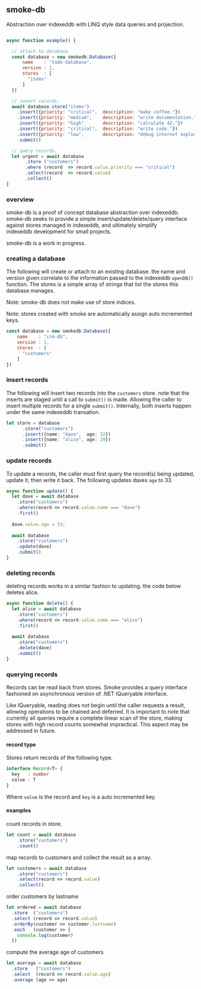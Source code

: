 ## smoke-db

Abstraction over indexeddb with LINQ style data queries and projection.

```javascript

async function example() {

  // attach to database.
  const database = new smokedb.Database({
      name    : "todo-database",
      version : 1,
      stores  : [
        "items"
      ]
  })

  // insert records.
  await database.store("items")
    .insert({priority: "critical",  description: "make coffee."})
    .insert({priority: "medium",    description: "write documentation."})
    .insert({priority: "high"       description: "calculate 42."})
    .insert({priority: "critical",  description: "write code."})
    .insert({priority: "low",       description: "debug internet explorer."})
    .submit()

  // query records.
  let urgent = await database
       .store ("customers")
       .where (record  => record.value.priority === "critical")
       .select(record  => record.value)
       .collect()
}
```

### overview

smoke-db is a proof of concept database abstraction over indexeddb. smoke-db seeks to provide a simple
insert/update/delete/query interface against stores managed in indexeddb, and ultimately simplify  
indexeddb development for small projects.

smoke-db is a work in progress. 

### creating a database

The following will create or attach to an existing database. the name and version given correlate to the information passed 
to the indexeddb ```openDB()``` function. The stores is a simple array of strings that list the stores this database manages.

Note: smoke-db does not make use of store indices. 

Note: stores created with smoke are automatically assign auto incremented keys.

```javascript
const database = new smokedb.Database({
    name    : "crm-db",
    version : 1,
    stores  : [
      "customers"
    ]
})
```

### insert records

The following will insert two records into the ```customers``` store. note that the inserts
are staged until a call to ```submit()``` is made. Allowing the caller to insert multiple 
records for a single ```submit()```. Internally, both inserts happen under the same 
indexeddb transation.

```typescript
let store = database
      .store("customers")
      .insert({name: "dave",  age: 32})
      .insert({name: "alice", age: 29})
      .submit()
```

### update records

To update a records, the caller must first query the record(s) being updated, update it, then write it back. The following updates daves ```age``` to 33.

```typescript
async function update() {
  let dave = await database
    .store("customers")
    .where(record => record.value.name === "dave")
    .first()
  
  dave.value.age = 33;
  
  await database
    .store("customers")
    .update(dave)
    .submit()
}

```

### deleting records

deleting records works in a similar fashion to updating. the code below deletes alice.

```typescript
async function delete() {
  let alice = await database
    .store("customers")
    .where(record => record.value.name === "alice")
    .first()
  
  await database
    .store("customers")
    .delete(dave)
    .submit()
}
```

### querying records

Records can be read back from stores. Smoke provides a query interface fashioned on asynchronous version of .NET IQueryable<T> interface.

Like IQueryable<T>, reading does not begin until the caller requests a result, allowing operations to be chained and
deferred. It is important to note that currently all queries require a complete linear scan of the store, making 
stores with high record counts somewhat impractical. This aspect may be addressed in future.

#### record type

Stores return records of the following type.

```typescript
interface Record<T> {
  key   : number 
  value : T         
}
```
Where ```value``` is the record and ```key``` is a auto incremented key.

#### examples
count records in store.
```typescript
let count = await database
    .store("customers")
    .count()
```
map records to customers and collect the result as a array.
```typescript
let customers = await database
    .store("customers")
    .select(record => record.value)
    .collect()
```
order customers by lastname
```typescript
let ordered = await database
  .store  ("customers")
  .select (record => record.value)
  .orderBy(customer => customer.lastname)
  .each   (customer => {
    console.log(customer)
  })
```
compute the average age of customers
```typescript
let average = await database
  .store   ("customers")
  .select  (record => record.value.age)
  .average (age => age)
```